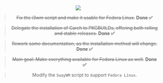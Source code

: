 <div align="center">

<img src="https://cdn-icons-png.flaticon.com/128/2387/2387635.png" />

</div>

<div align="center">

> ~~Fix the i3wm script and make it usable for Fedora Linux.~~ **Done ✅** 

> ~~Delegate the installation of Carch to PKGBUILDs, offering both rolling and stable releases.~~ **Done ✅**

> ~~Rework some documentation, as the installation method will change.~~ **Done ✅**

> ~~Main goal: Make everything available for Fedora Linux as well.~~ **Done ✅**

> Modify the `SwayWM` script to support `Fedora Linux`.

</div>

